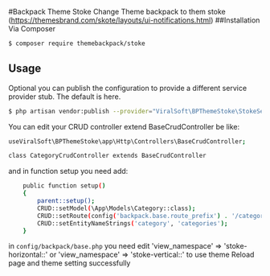 #Backpack Theme Stoke
Change Theme backpack to them stoke (https://themesbrand.com/skote/layouts/ui-notifications.html)
##Installation
Via Composer
``` bash
$ composer require themebackpack/stoke
```

## Usage
Optional you can publish the configuration to provide a different service provider stub. The default is here.

``` bash
$ php artisan vendor:publish --provider="ViralSoft\BPThemeStoke\StokeServiceProvider"
```

You can edit your CRUD controller extend BaseCrudController be like:

``` bash
useViralSoft\BPThemeStoke\app\Http\Controllers\BaseCrudController;

class CategoryCrudController extends BaseCrudController
```

and in function setup you need add:
``` bash
    public function setup()
    {
        parent::setup();
        CRUD::setModel(\App\Models\Category::class);
        CRUD::setRoute(config('backpack.base.route_prefix') . '/category');
        CRUD::setEntityNameStrings('category', 'categories');
    }
```

in ```config/backpack/base.php``` you need edit 'view_namespace' => 'stoke-horizontal::' or 'view_namespace' => 'stoke-vertical::' to use theme
Reload page and theme setting successfully
